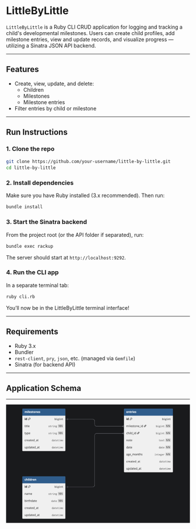 # LittleByLittle

`LittleByLittle` is a Ruby CLI CRUD application for logging and tracking a child's developmental milestones. Users can create child profiles, add milestone entries, view and update records, and visualize progress — utilizing a Sinatra JSON API backend.

---

## Features

- Create, view, update, and delete:
  - Children
  - Milestones
  - Milestone entries
- Filter entries by child or milestone

---

## Run Instructions

### 1. Clone the repo

```bash
git clone https://github.com/your-username/little-by-little.git
cd little-by-little
```

### 2. Install dependencies

Make sure you have Ruby installed (3.x recommended). Then run:

```bash
bundle install
```

### 3. Start the Sinatra backend

From the project root (or the API folder if separated), run:

```bash
bundle exec rackup
```

The server should start at `http://localhost:9292`.

### 4. Run the CLI app

In a separate terminal tab:

```bash
ruby cli.rb
```

You’ll now be in the LittleByLittle terminal interface!

---

## Requirements

- Ruby 3.x
- Bundler
- `rest-client`, `pry`, `json`, etc. (managed via `Gemfile`)
- Sinatra (for backend API)

---

## Application Schema
---
![DB Diagram](db_diagram.png)

